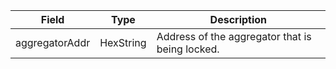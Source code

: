 | Field          | Type      | Description                                     |
| -------------- | --------- | ----------------------------------------------- |
| aggregatorAddr | HexString | Address of the aggregator that is being locked. |
